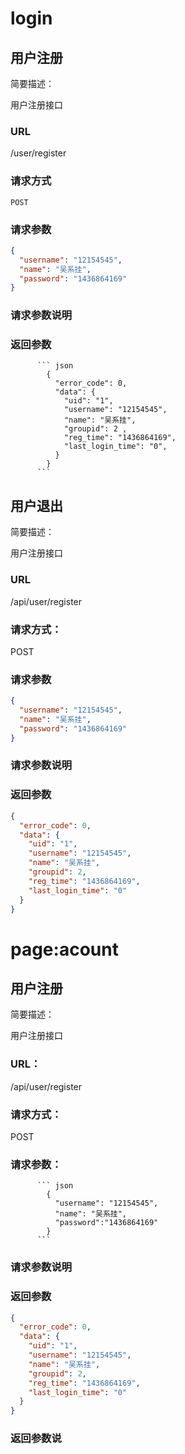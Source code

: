 # login

## 用户注册

简要描述：

用户注册接口

### URL

/user/register

### 请求方式

    POST

### 请求参数

```json
{
  "username": "12154545",
  "name": "吴系挂",
  "password": "1436864169"
}
```

### 请求参数说明

### 返回参数

          ``` json
            {
              "error_code": 0,
              "data": {
                "uid": "1",
                "username": "12154545",
                "name": "吴系挂",
                "groupid": 2 ,
                "reg_time": "1436864169",
                "last_login_time": "0",
              }
            }
          ```

## 用户退出

简要描述：

用户注册接口

### URL

/api/user/register

### 请求方式：

POST

### 请求参数

```json
{
  "username": "12154545",
  "name": "吴系挂",
  "password": "1436864169"
}
```

### 请求参数说明

### 返回参数

```json
{
  "error_code": 0,
  "data": {
    "uid": "1",
    "username": "12154545",
    "name": "吴系挂",
    "groupid": 2,
    "reg_time": "1436864169",
    "last_login_time": "0"
  }
}
```

# page:acount

## 用户注册

简要描述：

用户注册接口

### URL：

/api/user/register

### 请求方式：

POST

### 请求参数：

          ``` json
            {
              "username": "12154545",
              "name": "吴系挂",
              "password":"1436864169"
            }
          ```

### 请求参数说明

### 返回参数

```json
{
  "error_code": 0,
  "data": {
    "uid": "1",
    "username": "12154545",
    "name": "吴系挂",
    "groupid": 2,
    "reg_time": "1436864169",
    "last_login_time": "0"
  }
}
```

### 返回参数说
